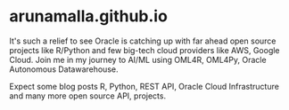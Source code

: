 # arunamalla.github.io
It's such a relief to see Oracle is catching up with far ahead open source projects like R/Python and few big-tech cloud providers like AWS, Google Cloud.
Join me in my journey to AI/ML using OML4R, OML4Py, Oracle Autonomous Datawarehouse. 

Expect some blog posts R, Python, REST API, Oracle Cloud Infrastructure and many more open source API, projects.
